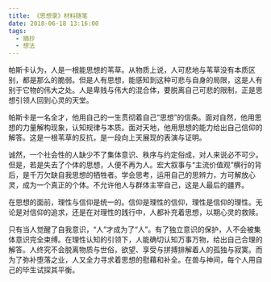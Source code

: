 ```yaml
---
title: 《思想录》材料随笔
date: 2018-06-18 13:16:00
tags:
  - 摘抄
  - 想法
---
```


帕斯卡认为，人是一根能思想的苇草。从物质上说，人可悲地与苇草没有本质区别，都是那么的脆弱。但是人有思想，能感知到这种可悲与自身的局限，这是人有别于它物的伟大之处。人是卑贱与伟大的混合体，要脱离自己可悲的限制，正是思想引领人回到心灵的天堂。

帕斯卡是一名全才，他用自己的一生贯彻着自己“思想”的信条。面对自然，他用思想的力量解构现象，认知规律与本质。面对天地，他用思想的能力给出自己信仰的解答。这是一根苇草的反抗，是一段向上天展现的表演与证明。

诚然，一个社会性的人缺少不了集体意识、秩序与约定俗成，对人来说必不可少。但是，若是失去了个体的思想，人便不再为人。宏大叙事与“主流价值观”横行的背后，是千万欠缺自我思想的牺牲者。学会思考，运用自己的思辨力，方可解放心灵，成为一个真正的个体。不允许他人与群体主宰自己，这是人最后的疆界。

在思想的面前，理性与信仰是统一的。信仰是理性的信仰，理性是信仰的理性。无论是对信仰的追求，还是在对理性的践行中，人都补充着思想，以期心灵的救赎。

只有当人觉醒了自我意识，“人”才成为了“人”。有了独立意识的保护，人不会被集体意识完全束缚。在理性认知的引领下，人能确切认知万事万物，给出自己合理的解答。人终究不会脱离物质与世俗，欲望、享受与拼搏排解着人的孤独与寂寞。而为了弥补堕落之业，人又全力寻求着思想的慰藉和补全。在兽与神间，每个人用自己的毕生试探其平衡。